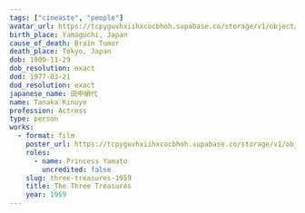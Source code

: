 ```yaml
---
tags: ["cineaste", "people"]
avatar_url: https://tcpyguvhxiihxcocbhoh.supabase.co/storage/v1/object/public/godzilla-cineaste-public/content/people/tanaka-kinuyo/tanaka-kinuyo.jpg?t=2024-04-02T00%3A11%3A12.151Z
birth_place: Yamaguchi, Japan
cause_of_death: Brain Tumor
death_place: Tokyo, Japan
dob: 1909-11-29
dob_resolution: exact
dod: 1977-03-21
dod_resolution: exact
japanese_name: 田中絹代
name: Tanaka Kinuyo
profession: Actress
type: person
works:
  - format: film
    poster_url: https://tcpyguvhxiihxcocbhoh.supabase.co/storage/v1/object/public/godzilla-cineaste-public/content/films/three-treasures-1959/posters/birth-of-japan-1959.jpg
    roles:
      - name: Princess Yamato
        uncredited: false
    slug: three-treasures-1959
    title: The Three Treasures
    year: 1959
---
```

